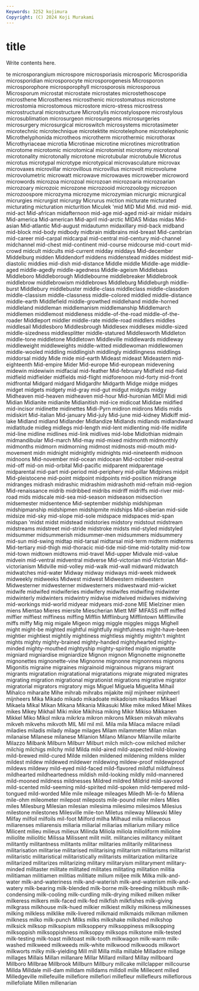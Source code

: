 ```yaml
---
Keywords: 3252 kojimura
Copyright: (C) 2024 Koji Murakami
---
```


# title

Write contents here.



te microsporangium microspore microsporiasis microsporic Microsporidia microsporidian microsporocyte microsporogenesis
Microsporon microsporophore microsporophyll microsporosis microsporous Microsporum microstat microstate microstates microstethoscope
microsthene Microsthenes microsthenic microstomatous microstome microstomia microstomous microstore micro-stress microstress
microstructural microstructure Microstylis microstylospore microstylous microsublimation microsurgeon microsurgeons microsurgeries microsurgery
microsurgical microswitch microsystems microtasimeter microtechnic microtechnique microtektite microtelephone microtelephonic Microthelyphonida
microtheos microtherm microthermic microthorax Microthyriaceae microtia Microtinae microtine microtines microtitration
microtome microtomic microtomical microtomist microtomy microtonal microtonality microtonally microtone microtubular
microtubule Microtus microtus microtypal microtype microtypical microvasculature microvax microvaxes microvillar
microvillous microvillus microvolt microvolume microvolumetric microwatt microwave microwaves microweber microword
microwords microzoa microzoal microzoan microzoaria microzoarian microzoary microzoic microzone microzooid
microzoology microzoon microzoospore microzyma microzyme microzymian micrurgic micrurgical micrurgies micrurgist
micrurgy Micrurus miction micturate micturated micturating micturation micturition Miculek 'mid
MID Mid Mid. mid mid- mid. mid-act Mid-african midafternoon mid-age
mid-aged mid-air midair midairs Mid-america Mid-american Mid-april mid-arctic MIDAS Midas
midas Mid-asian Mid-atlantic Mid-august midautumn midaxillary mid-back midband mid-block mid-body
midbody midbrain midbrains mid-breast Mid-cambrian mid-career mid-carpal midcarpal mid-central mid-century
mid-channel midchannel mid-chest mid-continent mid-course midcourse mid-court mid-crowd midcult midcults
mid-current midday middays Mid-december Middelburg midden Middendorf middens middenstead middes
middest mid-diastolic middies mid-dish mid-distance Middle middle Middle-age middle-aged middle-agedly
middle-agedness Middle-ageism Middlebass Middleboro Middleborough Middlebourne middlebreaker Middlebrook middlebrow middlebrowism
middlebrows Middleburg Middleburgh middle-burst Middlebury middlebuster middle-class middleclass middle-classdom middle-classism
middle-classness middle-colored middled middle-distance middle-earth Middlefield middle-growthed middlehand middle-horned middleland
middleman middlemanism middlemanship Middlemarch middlemen middlemost middleness middle-of-the-road middle-of-the-roader Middleport
middler middle-rate middle-road middlers middles middlesail Middlesboro Middlesbrough Middlesex middlesex
middle-sized middle-sizedness middlesplitter middle-statured Middlesworth Middleton middle-tone middletone Middletown Middleville
middlewards middleway middleweight middleweights middle-witted middlewoman middlewomen middle-wooled middling middlingish
middlingly middlingness middlings middorsal middy Mide mide mid-earth Mideast mideast
Mideastern mid-eighteenth Mid-empire Mider Mid-europe Mid-european midevening midewin midewiwin midfacial
mid-feather Mid-february Midfield mid-field midfield midfielder midfields mid-flight midforenoon mid-forty
mid-front midfrontal Midgard midgard Midgardhr Midgarth Midge midge midges midget
midgets midgety mid-gray mid-gut midgut midguts midgy Midheaven mid-heaven midheaven
mid-hour Mid-huronian MIDI Midi midi Midian Midianite midianite Midianitish mid-ice
midicoat Mididae midified mid-incisor midinette midinettes Midi-Pyrn midiron midirons Midis
midis midiskirt Mid-italian Mid-january Mid-july Mid-june mid-kidney Midkiff mid-lake Midland
midland Midlander Midlandize Midlands midlands midlandward midlatitude midleg midlegs mid-length
mid-lent midlenting mid-life midlife mid-line midline midlines mid-link midlives mid-lobe
Midlothian midmain midmandibular Mid-march Mid-may mid-mixed midmonth midmonthly midmonths midmorn
midmorning midmost midmosts mid-mouth mid-movement midn midnight midnightly midnights mid-nineteenth
midnoon midnoons Mid-november mid-ocean midocean Mid-october mid-oestral mid-off mid-on mid-orbital
Mid-pacific midparent midparentage midparental mid-part mid-period mid-periphery mid-pillar Midpines midpit
Mid-pleistocene mid-point midpoint midpoints mid-position midrange midranges midrash midrashic midrashim
midrashoth mid-refrain mid-region Mid-renaissance midrib midribbed midribs midriff midriffs mid-river
mid-road mids midscale mid-sea mid-season midseason midsection midsemester midsentence Mid-september
midship midshipman midshipmanship midshipmen midshipmite midships Mid-siberian mid-side midsize mid-sky
mid-slope mid-sole midspace midspaces mid-span midspan 'midst midst midstead midstories
midstory midstout midstream midstreams midstreet mid-stride midstroke midsts mid-styled midstyled
midsummer midsummerish midsummer-men midsummers midsummery mid-sun mid-swing midtap mid-tarsal midtarsal
mid-term midterm midterms Mid-tertiary mid-thigh mid-thoracic mid-tide mid-time mid-totality mid-tow
mid-town midtown midtowns mid-travel Mid-upper Midvale mid-value midvein mid-ventral midventral
midverse Mid-victorian mid-Victorian Mid-victorianism Midville mid-volley mid-walk mid-wall midward midwatch
midwatches mid-water Midway midway midways mid-week midweek midweekly midweeks Midwest
midwest Midwestern midwestern Midwesterner midwesterner midwesterners midwestward mid-wicket midwife midwifed
midwiferies midwifery midwifes midwifing midwinter midwinterly midwinters midwintry midwise midwived
midwives midwiving mid-workings mid-world midyear midyears mid-zone MIE Mielziner mien
miens Mientao Mieres miersite Miescherian Miett MIF MIFASS miff miffed
miffier miffiest miffiness miffing Mifflin Mifflinburg Mifflintown Mifflinville miffs miffy
Mig mig migale Migeon migg miggle miggles miggs Mighell might
might-be mighted mightful mightfully mightfulness might-have-been mightier mightiest mightily mightiness
mightless mightly mightn't mightnt mights mighty mighty-brained mighty-handed mightyhearted mighty-minded
mighty-mouthed mightyship mighty-spirited miglio migmatite migniard migniardise migniardize Mignon mignon
Mignonette mignonette mignonettes mignonette-vine Mignonne mignonne mignonness mignons Migonitis migraine
migraines migrainoid migrainous migrans migrant migrants migratation migratational migratations migrate
migrated migrates migrating migration migrational migrationist migrations migrative migrator migratorial
migrators migratory migs Miguel Miguela Miguelita Mihail Mihalco miharaite Mihe
mihrab mihrabs mijakite mijl mijnheer mijnheerl mijnheers Mika Mikado mikado
mikadoate mikadoism mikados Mikael Mikaela Mikal Mikan Mikana Mikania Mikasuki
Mike mike miked Mikel Mikes mikes Mikey Mikhail Miki mikie
Mikihisa miking Mikir Mikiso Mikkanen Mikkel Miko Mikol mikra mikrkra
mikron mikrons Miksen mikvah mikvahs mikveh mikvehs mikvoth MIL Mil
mil mil. Mila mila Milaca milacre miladi miladies miladis milady
milage milages Milam milammeter Milan milan milanaise Milanese milanese Milanion
Milano Milanov Milanville milarite Milazzo Milbank Milburn Milburr Milburt milch
milch-cow milched milcher milchig milchigs milchy mild Milda mild-aired mild-aspected
mild-blowing mild-brewed mild-cured Milde milden mildened mildening mildens milder mildest
mildew mildewed mildewer mildewing mildew-proof mildewproof mildews mildewy mild-eyed mild-faced
mild-flavored mildful mildfulness mildhearted mildheartedness mildish mild-looking mildly mild-mannered mild-mooned
mildness mildnesses Mildred mildred Mildrid mild-savored mild-scented mild-seeming mild-spirited mild-spoken
mild-tempered mild-tongued mild-worded Mile mile mileage mileages Miledh Mi-le-fo Milena
mile-ohm mileometer milepost mileposts mile-pound miler milers Miles miles Milesburg
Milesian milesian milesima milesimo milesimos Milesius milestone milestones Milesville mile-ton
Miletus mileway Milewski Miley Milfay milfoil milfoils mil-foot Milford milha
Milhaud milia miliaceous miliarenses miliarensis miliaria miliarial miliarias miliarium miliary
milice Milicent milieu milieus milieux Milinda Miliola miliola milioliform milioline
miliolite miliolitic Milissa Milissent milit milit. militancies militancy militant militantly
militantness militants militar militaries militarily militariness militarisation militarise militarised militarising
militarism militarisms militarist militaristic militaristical militaristically militarists militarization militarize militarized
militarizes militarizing military militaryism militaryment military-minded militaster militate militated militates
militating militation militia militiaman militiamen militias militiate milium miljee milk
Milka milk-and-water milk-and-wateriness milk-and-waterish milk-and-waterism milk-and-watery milk-bearing milk-blended milk-borne milk-breeding
milkbush milk-condensing milk-cooling milk-curdling milk-drying milked milken milker milkeress milkers
milk-faced milk-fed milkfish milkfishes milk-giving milkgrass milkhouse milk-hued milkier milkiest
milkily milkiness milkinesses milking milkless milklike milk-livered milkmaid milkmaids milkman
milkmen milkness milko milk-punch Milks milks milkshake milkshed milkshop milksick
milksop milksopism milksoppery milksoppiness milksopping milksoppish milksoppishness milksoppy milksops milkstone
milk-tested milk-testing milk-toast milktoast milk-tooth milkwagon milk-warm milk-washed milkweed milkweeds
milk-white milkwood milkwoods milkwort milkworts milky milk-yielding Mill mill Milla
milla millable Milladore millage millages Millais Millan millanare Millar Millard
millard Millay millboard Millboro Millbrae Millbrook Millburn Millbury millcake millclapper
millcourse Millda Milldale mill-dam milldam milldams milldoll mille Millecent milled
Milledgeville millefeuille millefiore millefiori millefleur millefleurs milleflorous millefoliate Millen millenarian
